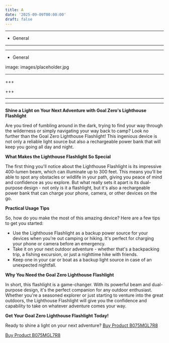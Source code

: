 ```yaml
---
title: A
date: '2025-09-09T00:00:00'
draft: false
---
```


---




- General
---

---

- General

image: images/placeholder.jpg

---

+++






+++





---



---
**Shine a Light on Your Next Adventure with Goal Zero's Lighthouse Flashlight**

Are you tired of fumbling around in the dark, trying to find your way through the wilderness or simply navigating your way back to camp? Look no further than the Goal Zero Lighthouse Flashlight! This ingenious device is not only a reliable light source but also a rechargeable power bank that will keep you going all day and night.

**What Makes the Lighthouse Flashlight So Special**

The first thing you'll notice about the Lighthouse Flashlight is its impressive 400-lumen beam, which can illuminate up to 300 feet. This means you'll be able to spot any obstacles or wildlife in your path, giving you peace of mind and confidence as you explore. But what really sets it apart is its dual-purpose design - not only is it a flashlight, but it's also a rechargeable power bank that can charge your phone, camera, or other devices on the go.

**Practical Usage Tips**

So, how do you make the most of this amazing device? Here are a few tips to get you started:

* Use the Lighthouse Flashlight as a backup power source for your devices when you're out camping or hiking. It's perfect for charging your phone or camera before an emergency.
* Take it on your next outdoor adventure - whether that's a backpacking trip, a fishing excursion, or just a nighttime hike with friends.
* Keep one in your car or boat as a backup light source in case of an unexpected nightfall.

**Why You Need the Goal Zero Lighthouse Flashlight**

In short, this flashlight is a game-changer. With its powerful beam and dual-purpose design, it's the perfect companion for any outdoor enthusiast. Whether you're a seasoned explorer or just starting to venture into the great outdoors, the Lighthouse Flashlight will give you the confidence and capability to take on whatever adventure comes your way.

**Get Your Goal Zero Lighthouse Flashlight Today!**

Ready to shine a light on your next adventure? [Buy Product B075MGL7R8](https://www.amazon.com/Goal-Zero-Lighthouse-Flashlight-Recharger/dp/B075MGL7R8/)

[Buy Product B075MGL7R8](https://www.amazon.com/Goal-Zero-Lighthouse-Flashlight-Recharger/dp/B075MGL7R8/)
